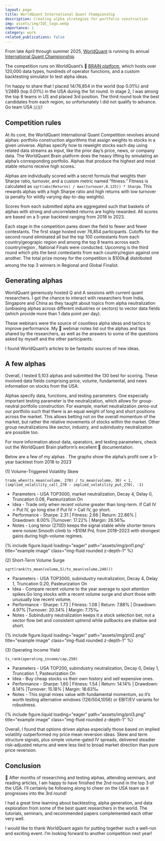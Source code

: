 ```yaml
---
layout: page
title: WorldQuant International Quant Championship
description: Creating alpha strategies for portfolio construction
img: assets/img/IQC_logo.webp
importance: 1
category: work
related_publications: false
---
```



From late April through summer 2025, [WorldQuant](https://www.worldquant.com/) is running its annual [International Quant Championship](https://www.worldquant.com/brain/iqc/).

The competition runs on WorldQuant’s 🧠 [BRAIN platform](https://www.worldquant.com/brain/), which hosts over 120,000 data types, hundreds of operator functions, and a custom backtesting simulator to test alpha ideas.

I’m happy to share that I placed 14/76,854 in the world (top 0.01%) and 1/2889 (top 0.01%) in the USA during the 1st round. In stage 2, I was among the top 8 teams in US and placed 3rd position. The third round took the best candidates from each region, so unfortunately I did not qualify to advance. Go team USA 🇺🇸!

## Competition rules
At its core, the WorldQuant International Quant Competition revolves around alphas: portfolio construction algorithms that assign weights to stocks in a given universe. Alphas specify how to reweight stocks each day using related data streams as input, like the prior day’s price, news, or company data. The WorldQuant Brain platform does the heavy lifting by simulating an alpha’s corresponding portfolio. Alphas that produce the highest and most stable returns receive high scores.

Alphas are individually scored with a secret formula that weights their Sharpe ratio, turnover, and a custom metric named “fitness.” Fitness is calculated as `sqrt(abs(Returns) / max(turnover,0.125)) * Sharpe`. This rewards alphas with a high Sharpe ratio and high returns with low turnover (a penalty for wildly varying day-to-day weights).

Scores from each submitted alpha are aggregated such that baskets of alphas with strong and uncorrelated returns are highly rewarded. All scores are based on a 5-year backtest ranging from 2018 to 2023.

Each stage in the competition pares down the field to fewer and fewer contestants. The first stage hosted over 76,854 participants. Cutoffs for the second round eliminated all but the top 100 contestants from each country/geograpic region and among the top 8 teams across each country/region , National Finals were conducted. Upcoming is the third round which pits the best contestants from each country/region against one another. The total prize money for the competition is $100k💰 distributed among the top 3 winners in Regional and Global Finalist.

## Generating alphas
WorldQuant generously hosted Q and A sessions with current quant researchers. I got the chance to interact with researchers from India, Singapore and China as they taught about topics from alpha neutralization (unbiasing alphas across different industries or sectors) to vector data fields (which provide more than 1 data point per day).

These webinars were the source of countless alpha ideas and tactics to improve performance. My 📝 webinar notes list out the alphas and tips shared by the researchers, as well as the answers to some of the questions asked by myself and the other participants.

I found WorldQuant’s articles to be fantastic sources of new ideas. 

## A few alphas
Overall, I tested 5,103 alphas and submitted the 130 best for scoring. These involved data fields comprising price, volume, fundamental, and news information on stocks from the USA.

Alphas specify data, functions, and testing parameters. One especially important testing parameter is the neutralization, which allows for group-neutral portfolio construction. For example, market neutralization zeros-out our portfolio such that there is an equal weight of long and short positions across the market. This allows betting not on the overall momentum of the market, but rather the relative movements of stocks within the market. Other group neutralizations like sector, industry, and subindustry neutralization are possible too.

For more information about data, operators, and testing parameters, check out the WorldQuant Brain platform’s excellent 📑 documentation.

Below are a few of my alphas . The graphs show the alpha’s profit over a 5-year backtest from 2018 to 2023

(1) Volume-Triggered Volatility Skew 

`trade_when(ts_mean(volume, 270) / ts_mean(volume, 30) < 1, (implied_volatility_call_270 - implied_volatility_put_270), -1)`

* Parameters - USA TOP3000, market neutralization, Decay 4, Delay 0, Truncation 0.08, Pasteurization On
* Idea - Trade only when recent volume  greater than long-term. If Call IV > Put IV, go long else if Put IV > Call IV, go short.
* Performance - Sharpe: 2.31 | Fitness: 2.66 | Return: 22.86% | Drawdown: 8.00% |Turnover: 17.22% | Margin: 26.56‰
* Notes - Long tenor (270D) keeps the signal stable while shorter tenors were noisier.Smooth climb to >$10M PnL from 2018–2023 with strongest gains during high-volume regimes.

<div class="row justify-content-center">
    <div class="col-sm mt-3 mt-md-0">
        {% include figure.liquid loading="eager" path="assets/img/pnl1.png" title="example image" class="img-fluid rounded z-depth-1" %}
    </div>
</div>



(2) Short-Term Volume Surge 

`sqrt(rank(ts_mean(volume,5)/ts_mean(volume,240)))`

* Parameters - USA TOP3000, subindustry neutralization, Decay 4, Delay 1, Truncation 0.20, Pasteurization On
* Idea - Compare recent volume  to the year average  to spot attention spikes.Go long stocks with a recent volume surge and short those with unusually low recent volume.
* Performance - Sharpe: 1.73 | Fitness: 1.08 | Return: 7.88% | Drawdown: 4.97% |Turnover: 20.34% | Margin: 7.75‰
* Notes - Subindustry neutralization keeps it a stock selection bet, not a sector flow bet and consistent uptrend while pullbacks are shallow and short.

<div class="row justify-content-center">
    <div class="col-sm mt-3 mt-md-0">
        {% include figure.liquid loading="eager" path="assets/img/pnl2.png" title="example image" class="img-fluid rounded z-depth-1" %}
    </div>
</div>




(3) Operating Income Yield

`ts_rank(operating_income/cap,250)`

* Parameters - USA TOP200, subindustry neutralization, Decay 0, Delay 1, Truncation 1, Pasteurization On
* Idea - Buy cheap stocks vs their own history and sell expensive ones.
* Performance - Sharpe: 1.60 | Fitness: 1.54 | Return: 14.14% | Drawdown: 8.14% |Turnover: 15.18% | Margin: 18.63‰
* Notes - This signal mixes value with fundamental momentum, so it’s worth testing alternative windows (126/504,1056) or EBIT/EV variants for robustness.

<div class="row justify-content-center">
    <div class="col-sm mt-3 mt-md-0">
        {% include figure.liquid loading="eager" path="assets/img/pnl3.png" title="example image" class="img-fluid rounded z-depth-1" %}
    </div>
</div>

Overall, I found that options driven alphas especially those based on implied volatility outperformed my price mean reversion ideas. Skew and term structure signals, plus simple volume-gated IV spreads, delivered steadier risk-adjusted returns and were less tied to broad market direction than pure price reversion.


## Conclusion

🎉 After months of researching and testing alphas, attending seminars, and reading articles, I am happy to have finished the 2nd round in the top 3 of the USA. I’ll certainly be following along to cheer on the USA team as it progresses into the 3rd round!

I had a great time learning about backtesting, alpha generation, and data exploration from some of the best quant researchers in the world. The tutorials, seminars, and recommended papers complemented each other very well.

I would like to thank WorldQuant again for putting together such a well-run and exciting event. I’m looking forward to another competition next year!
